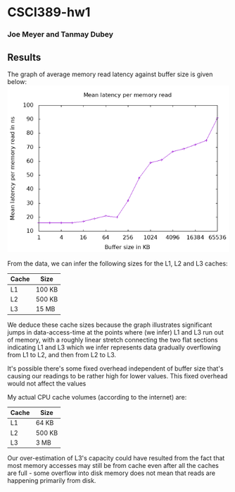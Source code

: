# CSCI389-hw1
### Joe Meyer and Tanmay Dubey
## Results

The graph of average memory read latency against buffer size is given below:
![Memory read latency vs buffer size](/graphs/graph1.gif)

From the data, we can infer the following sizes for the L1, L2 and L3 caches:

Cache | Size
----- | ----
L1 | 100 KB
L2 | 500 KB
L3 | 15 MB

We deduce these cache sizes because the graph illustrates significant jumps in data-access-time at the points where (we infer) L1 and L3 run out of memory, with a roughly linear stretch connecting the two flat sections indicating L1 and L3 which we infer represents data gradually overflowing from L1 to L2, and then from L2 to L3.

It's possible there's some fixed overhead independent of buffer size that's causing our readings to be rather high for lower values. This fixed overhead would not affect the values 

My actual CPU cache volumes (according to the internet) are:

Cache | Size
----- | ----
L1 | 64 KB
L2 | 500 KB
L3 | 3 MB

Our over-estimation of L3's capacity could have resulted from the fact that most memory accesses may still be from cache even after all the caches are full - some overflow into disk memory does not mean that reads are happening primarily from disk.
